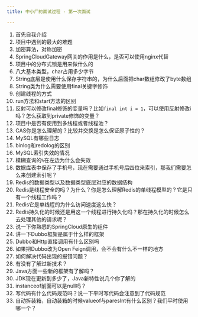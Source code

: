 ```yaml
---
title: 中小厂的面试过程 - 第一次面试

---
```


1. 首先自我介绍
2. 项目中遇到的最大的难题
2. 加密算法，对称加密
2. SpringCloudGateway网关的作用是什么，是否可以使用nginx代替
2. 项目中的分布式锁是用来做什么的
2. 八大基本类型，char占用多少字节
2. String底层是使用什么保存字符串的，为什么后面把char数组修改了byte数组
2. String类为什么需要使用final关键字修饰
2. 创建线程的方式
2. run方法和start方法的区别
2. 反射可以修改final修饰的变量吗？比如`final int i = 1`，可以使用反射修改i吗？怎么获取到private修饰的变量？
2. 项目中是否有使用到多线程或者线程池？
2. CAS你是怎么理解的？比较并交换是怎么保证原子性的？
2. MySQL有哪些日志
2. binlog和redolog的区别
2. MySQL索引失效的情况
2. 模糊查询的`%`在左边为什么会失效
2. 数据库表中保存了手机号，现在需要通过手机号后四位来索引，那我们需要怎么来创建索引呢？
2. Redis的数据类型以及数据类型底层对应的数据结构
2. Redis是线程安全的吗？为什么？你是怎么理解Redis的单线程模型的？它是只有一个线程工作吗？
2. Redis它是单线程的为什么访问速度这么快？
2. Redis持久化的时候还是用这一个线程进行持久化吗？那在持久化的时候怎么去处理其他的请求呢？
2. 说一下你熟悉的SpringCloud原生的组件
2. 讲一下Dubbo框架是属于什么样的框架
2. Dubbo和Http直接调用有什么区别吗
2. 如果把Dubbo改为Open Feign调用，会不会有什么不一样的地方
2. 如何解决代码出现的报错问题？
2. 有没有了解过新技术？
2. Java方面一些新的框架有了解吗？
2. JDK现在更新到多少了，Java新特性说几个你了解的
2. instanceof前面可以是null吗？
2. 写代码有什么代码规范吗？说一下平时写代码会注意到了代码规范
2. 自动拆装箱，自动装箱的时候valueof与paresInt有什么区别？我们平时使用哪一个？